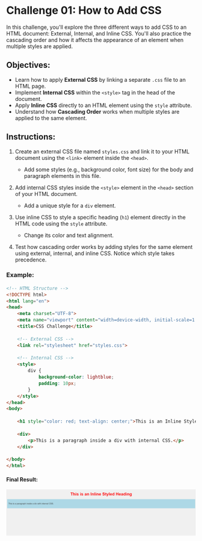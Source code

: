 # Challenge 01: How to Add CSS

In this challenge, you'll explore the three different ways to add CSS to an HTML document: External, Internal, and Inline CSS. You'll also practice the cascading order and how it affects the appearance of an element when multiple styles are applied.

## Objectives:
- Learn how to apply **External CSS** by linking a separate `.css` file to an HTML page.
- Implement **Internal CSS** within the `<style>` tag in the head of the document.
- Apply **Inline CSS** directly to an HTML element using the `style` attribute.
- Understand how **Cascading Order** works when multiple styles are applied to the same element.

## Instructions:

1. Create an external CSS file named `styles.css` and link it to your HTML document using the `<link>` element inside the `<head>`.
    - Add some styles (e.g., background color, font size) for the body and paragraph elements in this file.

2. Add internal CSS styles inside the `<style>` element in the `<head>` section of your HTML document.
    - Add a unique style for a `div` element.

3. Use inline CSS to style a specific heading (`h1`) element directly in the HTML code using the `style` attribute.
    - Change its color and text alignment.

4. Test how cascading order works by adding styles for the same element using external, internal, and inline CSS. Notice which style takes precedence.

### Example: 

```html
<!-- HTML Structure -->
<!DOCTYPE html>
<html lang="en">
<head>
    <meta charset="UTF-8">
    <meta name="viewport" content="width=device-width, initial-scale=1.0">
    <title>CSS Challenge</title>
    
    <!-- External CSS -->
    <link rel="stylesheet" href="styles.css">

    <!-- Internal CSS -->
    <style>
        div {
            background-color: lightblue;
            padding: 10px;
        }
    </style>
</head>
<body>

    <h1 style="color: red; text-align: center;">This is an Inline Styled Heading</h1>

    <div>
        <p>This is a paragraph inside a div with internal CSS.</p>
    </div>

</body>
</html>
```

#### Final Result: 

![Challenge 1 Final Result Image](../Images/Challenge1Result.png)
